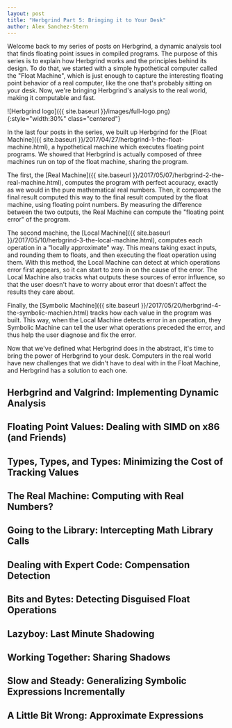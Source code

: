 ```yaml
---
layout: post
title: "Herbgrind Part 5: Bringing it to Your Desk"
author: Alex Sanchez-Stern
---
```


Welcome back to my series of posts on Herbgrind, a dynamic analysis
tool that finds floating point issues in compiled programs. The
purpose of this series is to explain how Herbgrind works and the
principles behind its design. To do that, we started with a simple
hypothetical computer called the "Float Machine", which is just enough
to capture the interesting floating point behavior of a real computer,
like the one that's probably sitting on your desk. Now, we're bringing
Herbgrind's analysis to the real world, making it computable and fast.

![Herbgrind logo]({{ site.baseurl }}/images/full-logo.png){:style="width:30%" class="centered"}

In the last four posts in the series, we built up Herbgrind for
the
[Float Machine]({{ site.baseurl }}/2017/04/27/herbgrind-1-the-float-machine.html),
a hypothetical machine which executes floating point programs. We
showed that Herbgrind is actually composed of three machines run on
top of the float machine, sharing the program.

The first,
the
[Real Machine]({{ site.baseurl }}/2017/05/07/herbgrind-2-the-real-machine.html),
computes the program with perfect accuracy, exactly as we would in the
pure mathematical real numbers. Then, it compares the final result
computed this way to the final result computed by the float machine,
using floating point numbers. By measuring the difference between the
two outputs, the Real Machine can compute the "floating point error"
of the program.

The second machine,
the
[Local Machine]({{ site.baseurl }}/2017/05/10/herbgrind-3-the-local-machine.html),
computes each operation in a "locally approximate" way. This means
taking exact inputs, and rounding them to floats, and then executing
the float operation using them. With this method, the Local Machine
can detect at which operations error first appears, so it can start to
zero in on the cause of the error. The Local Machine also tracks what
outputs these sources of error influence, so that the user doesn't
have to worry about error that doesn't affect the results they care
about.

Finally,
the
[Symbolic Machine]({{ site.baseurl }}/2017/05/20/herbgrind-4-the-symbolic-machien.html) tracks
how each value in the program was built. This way, when the Local
Machine detects error in an operation, they Symbolic Machine can tell
the user what operations preceded the error, and thus help the user
diagnose and fix the error.

Now that we've defined what Herbgrind does in the abstract, it's time
to bring the power of Herbgrind to your desk. Computers in the real
world have new challenges that we didn't have to deal with in the
Float Machine, and Herbgrind has a solution to each one.

Herbgrind and Valgrind: Implementing Dynamic Analysis
-----------------------------------------------------

Floating Point Values: Dealing with SIMD on x86 (and Friends)
-------------------------------------------------------------

Types, Types, and Types: Minimizing the Cost of Tracking Values
---------------------------------------------------------------

The Real Machine: Computing with Real Numbers?
----------------------------------------------

Going to the Library: Intercepting Math Library Calls
-----------------------------------------------------

Dealing with Expert Code: Compensation Detection
------------------------------------------------

Bits and Bytes: Detecting Disguised Float Operations
----------------------------------------------------

Lazyboy: Last Minute Shadowing
------------------------------

Working Together: Sharing Shadows
---------------------------------

Slow and Steady: Generalizing Symbolic Expressions Incrementally
----------------------------------------------------------------

A Little Bit Wrong: Approximate Expressions
-------------------------------------------
